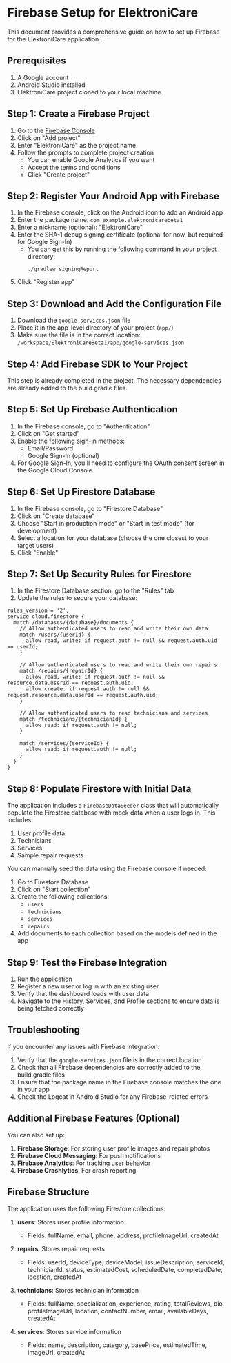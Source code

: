 # Firebase Setup for ElektroniCare

This document provides a comprehensive guide on how to set up Firebase for the ElektroniCare application.

## Prerequisites

1. A Google account
2. Android Studio installed
3. ElektroniCare project cloned to your local machine

## Step 1: Create a Firebase Project

1. Go to the [Firebase Console](https://console.firebase.google.com/)
2. Click on "Add project"
3. Enter "ElektroniCare" as the project name
4. Follow the prompts to complete project creation
   - You can enable Google Analytics if you want
   - Accept the terms and conditions
   - Click "Create project"

## Step 2: Register Your Android App with Firebase

1. In the Firebase console, click on the Android icon to add an Android app
2. Enter the package name: `com.example.elektronicarebeta1`
3. Enter a nickname (optional): "ElektroniCare"
4. Enter the SHA-1 debug signing certificate (optional for now, but required for Google Sign-In)
   - You can get this by running the following command in your project directory:
     ```
     ./gradlew signingReport
     ```
5. Click "Register app"

## Step 3: Download and Add the Configuration File

1. Download the `google-services.json` file
2. Place it in the app-level directory of your project (`app/`)
3. Make sure the file is in the correct location: `/workspace/ElektroniCareBeta1/app/google-services.json`

## Step 4: Add Firebase SDK to Your Project

This step is already completed in the project. The necessary dependencies are already added to the build.gradle files.

## Step 5: Set Up Firebase Authentication

1. In the Firebase console, go to "Authentication"
2. Click on "Get started"
3. Enable the following sign-in methods:
   - Email/Password
   - Google Sign-In (optional)
4. For Google Sign-In, you'll need to configure the OAuth consent screen in the Google Cloud Console

## Step 6: Set Up Firestore Database

1. In the Firebase console, go to "Firestore Database"
2. Click on "Create database"
3. Choose "Start in production mode" or "Start in test mode" (for development)
4. Select a location for your database (choose the one closest to your target users)
5. Click "Enable"

## Step 7: Set Up Security Rules for Firestore

1. In the Firestore Database section, go to the "Rules" tab
2. Update the rules to secure your database:

```
rules_version = '2';
service cloud.firestore {
  match /databases/{database}/documents {
    // Allow authenticated users to read and write their own data
    match /users/{userId} {
      allow read, write: if request.auth != null && request.auth.uid == userId;
    }
    
    // Allow authenticated users to read and write their own repairs
    match /repairs/{repairId} {
      allow read, write: if request.auth != null && resource.data.userId == request.auth.uid;
      allow create: if request.auth != null && request.resource.data.userId == request.auth.uid;
    }
    
    // Allow authenticated users to read technicians and services
    match /technicians/{technicianId} {
      allow read: if request.auth != null;
    }
    
    match /services/{serviceId} {
      allow read: if request.auth != null;
    }
  }
}
```

## Step 8: Populate Firestore with Initial Data

The application includes a `FirebaseDataSeeder` class that will automatically populate the Firestore database with mock data when a user logs in. This includes:

1. User profile data
2. Technicians
3. Services
4. Sample repair requests

You can manually seed the data using the Firebase console if needed:

1. Go to Firestore Database
2. Click on "Start collection"
3. Create the following collections:
   - `users`
   - `technicians`
   - `services`
   - `repairs`
4. Add documents to each collection based on the models defined in the app

## Step 9: Test the Firebase Integration

1. Run the application
2. Register a new user or log in with an existing user
3. Verify that the dashboard loads with user data
4. Navigate to the History, Services, and Profile sections to ensure data is being fetched correctly

## Troubleshooting

If you encounter any issues with Firebase integration:

1. Verify that the `google-services.json` file is in the correct location
2. Check that all Firebase dependencies are correctly added to the build.gradle files
3. Ensure that the package name in the Firebase console matches the one in your app
4. Check the Logcat in Android Studio for any Firebase-related errors

## Additional Firebase Features (Optional)

You can also set up:

1. **Firebase Storage**: For storing user profile images and repair photos
2. **Firebase Cloud Messaging**: For push notifications
3. **Firebase Analytics**: For tracking user behavior
4. **Firebase Crashlytics**: For crash reporting

## Firebase Structure

The application uses the following Firestore collections:

1. **users**: Stores user profile information
   - Fields: fullName, email, phone, address, profileImageUrl, createdAt

2. **repairs**: Stores repair requests
   - Fields: userId, deviceType, deviceModel, issueDescription, serviceId, technicianId, status, estimatedCost, scheduledDate, completedDate, location, createdAt

3. **technicians**: Stores technician information
   - Fields: fullName, specialization, experience, rating, totalReviews, bio, profileImageUrl, location, contactNumber, email, availableDays, createdAt

4. **services**: Stores service information
   - Fields: name, description, category, basePrice, estimatedTime, imageUrl, createdAt